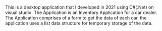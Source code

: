 This is a desktop application that I developed in 2021
using C#(.Net) on visual studio. The Application is an Inventory Application for a car dealer.
The Application comprises of a form to get the data of each car. the application uses a list data structure for temporary storage of the data.
